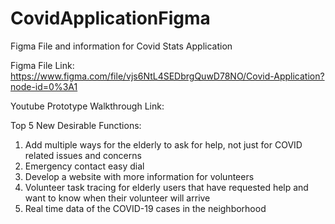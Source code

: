 # CovidApplicationFigma
Figma File and information for Covid Stats Application

Figma File Link:
https://www.figma.com/file/vjs6NtL4SEDbrgQuwD78NO/Covid-Application?node-id=0%3A1

Youtube Prototype Walkthrough Link:


Top 5 New Desirable Functions:
1. Add multiple ways for the elderly to ask for help, not just for COVID related issues and concerns
2. Emergency contact easy dial
3. Develop a website with more information for volunteers
4. Volunteer task tracing for elderly users that have requested help and want to know when their volunteer will arrive
5. Real time data of the COVID-19 cases in the neighborhood


